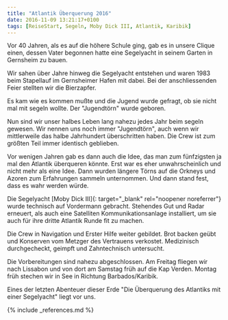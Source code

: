 ```yaml
---
title: "Atlantik Überquerung 2016"
date: 2016-11-09 13:21:17+0100
tags: [ReiseStart, Segeln, Moby Dick III, Atlantik, Karibik]
---
```

Vor 40 Jahren, als es auf die höhere Schule ging, gab es in unsere Clique einen, dessen Vater begonnen hatte eine Segelyacht in seinem Garten in Gernsheim zu bauen.

Wir sahen über Jahre hinweg die Segelyacht entstehen und waren 1983 beim Stapellauf im Gernsheimer Hafen mit dabei. Bei der anschliessenden Feier stellten wir die Bierzapfer.

Es kam wie es kommen mußte und die Jugend wurde gefragt, ob sie nicht mal mit segeln wollte. Der "Jugendtörn" wurde geboren.

Nun sind wir unser halbes Leben lang nahezu jedes Jahr beim segeln gewesen. Wir nennen uns noch immer "Jugendtörn", auch wenn wir mittlerweile das halbe Jahrhundert überschritten haben. Die Crew ist zum größten Teil immer identisch geblieben.

Vor wenigen Jahren gab es dann auch die Idee, das man zum fünfzigsten ja mal den Atlantik überqueren könnte. Erst war es eher unwahrscheinlich und nicht mehr als eine Idee. Dann wurden längere Törns auf die Orkneys und Azoren zum Erfahrungen sammeln unternommen. Und dann stand fest, dass es wahr werden würde.

Die Segelyacht [Moby Dick III]{: target="_blank" rel="noopener noreferrer"} wurde technisch auf Vordermann gebracht. Stehendes Gut und Radar erneuert, als auch eine Satelliten Kommunikationsanlage installiert, um sie auch für ihre dritte Atlantik Runde fit zu machen.

Die Crew in Navigation und Erster Hilfe weiter gebildet. Brot backen geübt und Konserven vom Metzger des Vertrauens verkostet. Medizinisch durchgecheckt, geimpft und Zahntechnisch untersucht.

Die Vorbereitungen sind nahezu abgeschlossen. Am Freitag fliegen wir nach Lissabon und von dort am Samstag früh auf die Kap Verden. Montag früh stechen wir in See in Richtung Barbados/Karibik. 

Eines der letzten Abenteuer dieser Erde "Die Überquerung des Atlantiks mit einer Segelyacht" liegt vor uns. 

{% include _references.md %}
